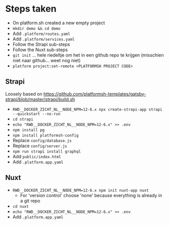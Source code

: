 # Steps taken

- On platform.sh created a new empty project
- `mkdir demo && cd demo`
- Add `.platform/routes.yaml`
- Add `.platform/services.yaml`
- Follow the Strapi sub-steps
- Follow the Nuxt sub-steps
- `git init` ... hele riedeltje om het in een github repo te krijgen (misschien niet naar github... weet nog niet)
- `platform project:set-remote <PLATFORMSH PROJECT CODE>`


## Strapi

Loosely based on https://github.com/platformsh-templates/gatsby-strapi/blob/master/strapi/build.sh

- `RWD__DOCKER_ZICHT_NL__NODE_NPM=12-6.x npx create-strapi-app strapi --quickstart --no-run`
- `cd strapi`
- `echo "RWD__DOCKER_ZICHT_NL__NODE_NPM=12-6.x" >> .env`
- `npm install pg`
- `npm install platformsh-config`
- Replace `config/database.js`
- Replace `config/server.js`
- `npm run strapi install graphql`
- Add `public/index.html`
- Add `.platform.app.yaml`

## Nuxt

- `RWD__DOCKER_ZICHT_NL__NODE_NPM=12-6.x npm init nuxt-app nuxt`
    - For 'version control' choose 'none' because everything is already in a git repo
- `cd nuxt`
- `echo "RWD__DOCKER_ZICHT_NL__NODE_NPM=12-6.x" >> .env`
- Add `.platform.app.yaml`

